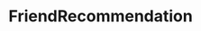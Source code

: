 #  FriendRecommendation

<api-schema openapi-path="../../specifications/shapeUpSwagger2.json" name="FriendRecommendation"/>